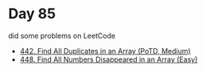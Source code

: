 # Day 85

did some problems on LeetCode

- [442. Find All Duplicates in an Array (PoTD, Medium)](https://leetcode.com/problems/find-all-duplicates-in-an-array/description/?envType=daily-question&envId=2024-03-25)
- [448. Find All Numbers Disappeared in an Array (Easy)](https://leetcode.com/problems/find-all-numbers-disappeared-in-an-array/description/)
